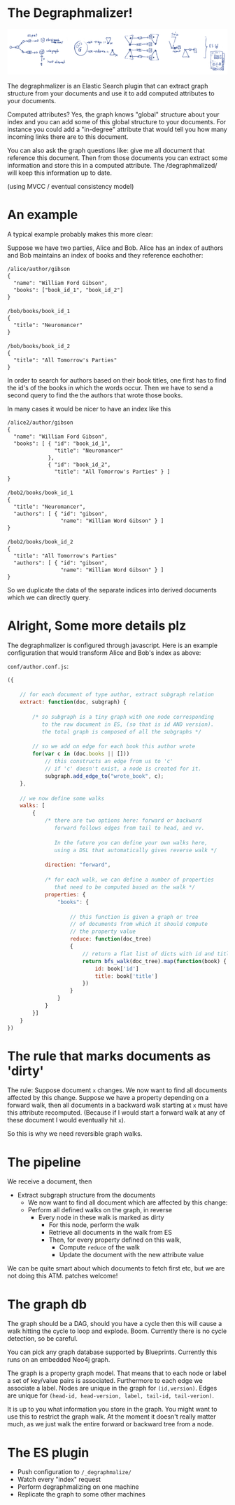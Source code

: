 # The Degraphmalizer!

![Pipeline](https://github.com/0x01/degraphmalizer/raw/master/pipeline.png)

The degraphmalizer is an Elastic Search plugin that can extract graph structure
from your documents and use it to add computed attributes to your documents.

Computed attributes? Yes, the graph knows "global" structure about your index
and you can add some of this global structure to your documents. For instance
you could add a "in-degree" attribute that would tell you how many incoming
links there are to this document.

You can also ask the graph questions like: give me all document that reference
this document. Then from those documents you can extract some information and
store this in a computed attribute. The /degraphmalized/ will keep this
information up to date.

(using MVCC / eventual consistency model)

# An example

A typical example probably makes this more clear:

Suppose we have two parties, Alice and Bob. Alice has an index of authors and
Bob maintains an index of books and they reference eachother:

	/alice/author/gibson
	{
	  "name": "William Ford Gibson",
	  "books": ["book_id_1", "book_id_2"]
	}

	/bob/books/book_id_1
	{
	  "title": "Neuromancer"
	}

	/bob/books/book_id_2
	{
	  "title": "All Tomorrow's Parties"
	}

In order to search for authors based on their book titles, one first has to
find the id's of the books in which the words occur. Then we have to send a
second query to find the the authors that wrote those books.

In many cases it would be nicer to have an index like this

	/alice2/author/gibson
	{
	  "name": "William Ford Gibson",
      "books": [ { "id": "book_id_1",
                   "title": "Neuromancer"
                 },
                 { "id": "book_id_2",
                   "title": "All Tomorrow's Parties" } ] 
	}

	/bob2/books/book_id_1
	{
	  "title": "Neuromancer",
	  "authors": [ { "id": "gibson",
                     "name": "William Word Gibson" } ]
	}

	/bob2/books/book_id_2
	{
	  "title": "All Tomorrow's Parties"
	  "authors": [ { "id": "gibson",
                     "name": "William Word Gibson" } ]
	}

So we duplicate the data of the separate indices into derived documents which
we can directly query.

# Alright, Some more details plz

The degraphmalizer is configured through javascript. Here is an example
configuration that would transform Alice and Bob's index as above:

`conf/author.conf.js`:

```javascript
({

	// for each document of type author, extract subgraph relation
	extract: function(doc, subgraph) {

		/* so subgraph is a tiny graph with one node corresponding
		   to the raw document in ES, (so that is id AND version).
		   the total graph is composed of all the subgraphs */

		// so we add on edge for each book this author wrote
		for(var c in (doc.books || [])) 
			// this constructs an edge from us to 'c'
			// if 'c' doesn't exist, a node is created for it.
			subgraph.add_edge_to("wrote_book", c);
	},
	
	// we now define some walks
	walks: [
		{
			/* there are two options here: forward or backward
			   forward follows edges from tail to head, and vv.
			   
			   In the future you can define your own walks here,
			   using a DSL that automatically gives reverse walk */
			 
			direction: "forward",

			/* for each walk, we can define a number of properties
			   that need to be computed based on the walk */
			properties: {
				"books": {
				
					// this function is given a graph or tree
					// of documents from which it should compute
					// the property value
					reduce: function(doc_tree)
					{
						// return a flat list of dicts with id and title keys
						return bfs_walk(doc_tree).map(function(book) {
							id: book['id']
							title: book['title']
						})
					}
				}
			}
		}]
	}
})
```

# The rule that marks documents as 'dirty'

The rule: Suppose document `x` changes. We now want to find all
documents affected by this change. Suppose we have a property
depending on a forward walk, then all documents in a backward walk
starting at `x` must have this attribute recomputed.  (Because if I
would start a forward walk at any of these document I would eventually
hit `x`).

So this is why we need reversible graph walks.

# The pipeline

We receive a document, then

- Extract subgraph structure from the documents
  - We now want to find all document which are affected by this change:
  - Perform all defined walks on the graph, in reverse
	- Every node in these walk is marked as dirty
	  - For this node, perform the walk
	  - Retrieve all documents in the walk from ES
	  - Then, for every property defined on this walk,
		- Compute `reduce` of the walk
		- Update the document with the new attribute value


We can be quite smart about which documents to fetch first etc, but we
are not doing this ATM. patches welcome!

# The graph db

The graph should be a DAG, should you have a cycle then this will
cause a walk hitting the cycle to loop and explode. Boom.
Currently there is no cycle detection, so be careful.

You can pick any graph database supported by Blueprints. Currently
this runs on an embedded Neo4j graph.

The graph is a property graph model. That means that to each node or
label a set of key/value pairs is associated. Furthermore to each edge
we associate a label. Nodes are unique in the graph for `(id,version)`.
Edges are unique for `(head-id, head-version, label, tail-id, tail-verion)`.

It is up to you what information you store in the graph. You might
want to use this to restrict the graph walk. At the moment it doesn't
really matter much, as we just walk the entire forward or backward
tree from a node.

# The ES plugin

- Push configuration to `/_degraphmalize/`
- Watch every "index" request
- Perform degraphmalizing on one machine
- Replicate the graph to some other machines
